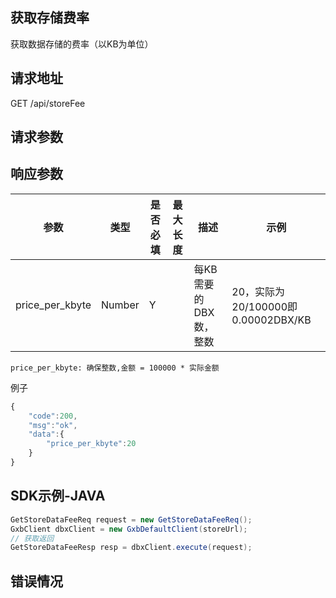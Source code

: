 ## 获取存储费率

获取数据存储的费率（以KB为单位）

## 请求地址

GET /api/storeFee

## 请求参数

## 响应参数

| 参数 | 类型 | 是否必填 | 最大长度 | 描述 | 示例 |
| --- | --- | --- | --- | --- | --- |
| price\_per\_kbyte | Number | Y |  | 每KB需要的DBX数，整数 | 20，实际为20/100000即0.00002DBX/KB |

```
price_per_kbyte: 确保整数,金额 = 100000 * 实际金额
```

例子

```js
{
    "code":200,
    "msg":"ok",
    "data":{
        "price_per_kbyte":20
    }
}
```

## SDK示例-JAVA

```java
GetStoreDataFeeReq request = new GetStoreDataFeeReq();
GxbClient dbxClient = new GxbDefaultClient(storeUrl);
// 获取返回
GetStoreDataFeeResp resp = dbxClient.execute(request);
```

## 错误情况



